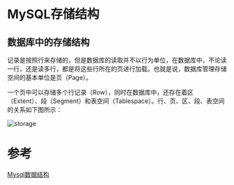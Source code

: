 # MySQL存储结构

## 数据库中的存储结构
记录是按照行来存储的，但是数据库的读取并不以行为单位，在数据库中，不论读一行，还是读多行，都是将这些行所在的页进行加载。也就是说，数据库管理存储空间的基本单位是页（Page）。

一个页中可以存储多个行记录（Row），同时在数据库中，还存在着区（Extent）、段（Segment）和表空间（Tablespace）。行、页、区、段、表空间的关系如下图所示：

![storage](https://img-blog.csdnimg.cn/20191209174007545.jpg?x-oss-process=image/watermark,type_ZmFuZ3poZW5naGVpdGk,shadow_10,text_aHR0cHM6Ly9ibG9nLmNzZG4ubmV0L2ExODAyMDE2MjM0NA==,size_16,color_FFFFFF,t_70)

# 参考

[Mysql数据结构](https://blog.csdn.net/a18020162344/article/details/103462088)